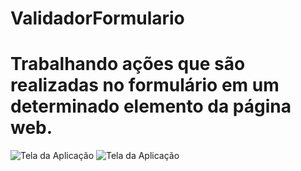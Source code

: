  # ValidadorFormulario
 # Trabalhando  ações que são realizadas no formulário  em um determinado elemento da página web. 
 ![Tela da Aplicação ](https://github.com/Franksilva959/ValidadorFormulario/blob/main/FormularioValidador/img/formulario.png)
![Tela da Aplicação ](https://github.com/Franksilva959/ValidadorFormulario/blob/main/FormularioValidador/img/validacoes.png)
